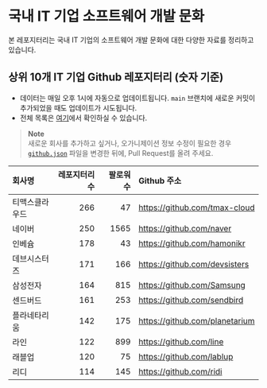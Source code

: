 # 국내 IT 기업 소프트웨어 개발 문화
본 레포지터리는 국내 IT 기업의 소프트웨어 개발 문화에 대한 다양한 자료를 정리하고 있습니다.

## 상위 10개 IT 기업 Github 레포지터리 (숫자 기준)

- 데이터는 매일 오후 1시에 자동으로 업데이트됩니다. `main` 브랜치에 새로운 커밋이 추가되었을 때도 업데이트가 시도됩니다.
- 전체 목록은 [여기](./github.md)에서 확인하실 수 있습니다.

> **Note**<br />
> 새로운 회사를 추가하고 싶거나, 오가니제이션 정보 수정이 필요한 경우 [`github.json`](./github.json) 파일을 변경한 뒤에, Pull Request를 올려 주세요.

<!-- MARKDOWN_TABLE(GITHUB): START -->

| **회사명** | **레포지터리 수** | **팔로워 수** | **Github 주소** |
|:---|---:|---:|:---|
| 티맥스클라우드 | 266 | 47 | https://github.com/tmax-cloud |
| 네이버 | 250 | 1565 | https://github.com/naver |
| 인베슘 | 178 | 43 | https://github.com/hamonikr |
| 데브시스터즈 | 171 | 166 | https://github.com/devsisters |
| 삼성전자 | 164 | 815 | https://github.com/Samsung |
| 센드버드 | 161 | 253 | https://github.com/sendbird |
| 플라네타리움 | 142 | 175 | https://github.com/planetarium |
| 라인 | 122 | 899 | https://github.com/line |
| 래블업 | 120 | 75 | https://github.com/lablup |
| 리디 | 114 | 145 | https://github.com/ridi |

<!-- MARKDOWN_TABLE(GITHUB): END -->
